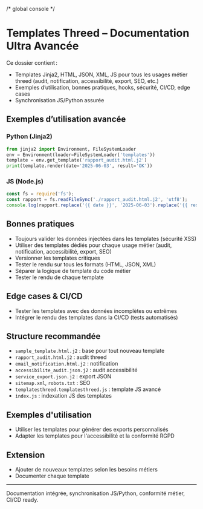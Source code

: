 /* global console */
# Templates Threed – Documentation Ultra Avancée

Ce dossier contient :
- Templates Jinja2, HTML, JSON, XML, JS pour tous les usages métier threed (audit, notification, accessibilité, export, SEO, etc.)
- Exemples d’utilisation, bonnes pratiques, hooks, sécurité, CI/CD, edge cases
- Synchronisation JS/Python assurée

## Exemples d’utilisation avancée

### Python (Jinja2)
```python
from jinja2 import Environment, FileSystemLoader
env = Environment(loader=FileSystemLoader('templates'))
template = env.get_template('rapport_audit.html.j2')
print(template.render(date='2025-06-03', result='OK'))
```

### JS (Node.js)
```js
const fs = require('fs');
const rapport = fs.readFileSync('./rapport_audit.html.j2', 'utf8');
console.log(rapport.replace('{{ date }}', '2025-06-03').replace('{{ result }}', 'OK'));
```

## Bonnes pratiques
- Toujours valider les données injectées dans les templates (sécurité XSS)
- Utiliser des templates dédiés pour chaque usage métier (audit, notification, accessibilité, export, SEO)
- Versionner les templates critiques
- Tester le rendu sur tous les formats (HTML, JSON, XML)
- Séparer la logique de template du code métier
- Tester le rendu de chaque template

## Edge cases & CI/CD
- Tester les templates avec des données incomplètes ou extrêmes
- Intégrer le rendu des templates dans la CI/CD (tests automatisés)

## Structure recommandée
- `sample_template.html.j2` : base pour tout nouveau template
- `rapport_audit.html.j2` : audit threed
- `email_notification.html.j2` : notification
- `accessibilite_audit.json.j2` : audit accessibilité
- `service_export.json.j2` : export JSON
- `sitemap.xml`, `robots.txt` : SEO
- `templatesthreed.templatesthreed.js` : template JS avancé
- `index.js` : indexation JS des templates

## Exemples d'utilisation

- Utiliser les templates pour générer des exports personnalisés
- Adapter les templates pour l'accessibilité et la conformité RGPD

## Extension
- Ajouter de nouveaux templates selon les besoins métiers
- Documenter chaque template

---
Documentation intégrée, synchronisation JS/Python, conformité métier, CI/CD ready.
